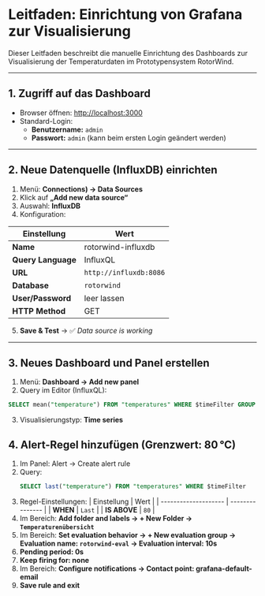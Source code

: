 # Leitfaden: Einrichtung von Grafana zur Visualisierung

Dieser Leitfaden beschreibt die manuelle Einrichtung des Dashboards zur Visualisierung der Temperaturdaten im Prototypensystem RotorWind.

---

## 1. Zugriff auf das Dashboard

- Browser öffnen: [http://localhost:3000](http://localhost:3000)
- Standard-Login:
  - **Benutzername:** `admin`
  - **Passwort:** `admin` (kann beim ersten Login geändert werden)

---

## 2. Neue Datenquelle (InfluxDB) einrichten

1. Menü: **Connections) → Data Sources**
2. Klick auf **„Add new data source“**
3. Auswahl: **InfluxDB**
4. Konfiguration:

| Einstellung            | Wert                    |
|------------------------|-------------------------|
| **Name**               | rotorwind-influxdb      |
| **Query Language**     | InfluxQL                |
| **URL**                | `http://influxdb:8086`  |
| **Database**           | `rotorwind`             |
| **User/Password**      | leer lassen             |
| **HTTP Method**        | GET                     |

5. **Save & Test** → ✅ *Data source is working*

---

## 3. Neues Dashboard und Panel erstellen

1. Menü: **Dashboard → Add new panel**
2. Query im Editor (InfluxQL):

```sql
SELECT mean("temperature") FROM "temperatures" WHERE $timeFilter GROUP BY time($__interval) fill(null)
```
3. Visualisierungstyp: **Time series**

## 4. Alert-Regel hinzufügen (Grenzwert: 80 °C)
1. Im Panel: Alert → Create alert rule
2. Query:
   ```sql
   SELECT last("temperature") FROM "temperatures" WHERE $timeFilter
   ```
3. Regel-Einstellungen:
   | Einstellung          | Wert            |
   | -------------------- | --------------- |
   | **WHEN**             | `Last`          |
   | **IS ABOVE**         | `80`            |
4. Im Bereich: **Add folder and labels → + New Folder → `Temperaturenübersicht`**
5. Im Bereich: **Set evaluation behavior → + New evaluation group → Evaluation name: `rotorwind-eval` → Evaluation interval: 10s**
6. **Pending period: 0s**
7. **Keep firing for: none**
8. Im Bereich: **Configure notifications → Contact point: grafana-default-email**
9. **Save rule and exit**


